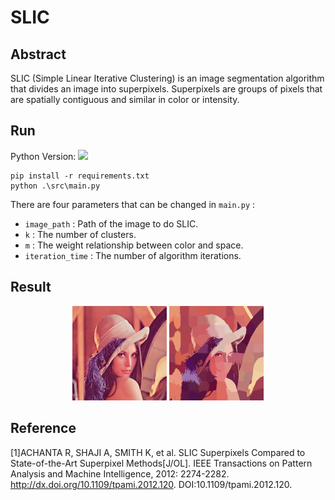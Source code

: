 # SLIC
## Abstract

SLIC (Simple Linear Iterative Clustering) is an image segmentation algorithm that divides an image into superpixels. Superpixels are groups of pixels that are spatially contiguous and similar in color or intensity. 

## Run

Python Version: <img src=https://img.shields.io/badge/3.11.6-8A2BE2 />

```
pip install -r requirements.txt
python .\src\main.py
```

There are four parameters that can be changed in `main.py` :

* `image_path` : Path of the image to do SLIC.
* `k` : The number of clusters.
* `m` : The weight relationship between color and space.
* `iteration_time` : The number of algorithm iterations.

## Result

<center class="half">
<img src=".\assets\lenna.png" width=30%/>
<img src=".\results\lenna_K100_M0.2\Iteration10.png" width=30%/>
</center>




## Reference

[1]ACHANTA R, SHAJI A, SMITH K, et al. SLIC Superpixels Compared to State-of-the-Art Superpixel Methods[J/OL]. IEEE Transactions on Pattern Analysis and Machine Intelligence, 2012: 2274-2282. http://dx.doi.org/10.1109/tpami.2012.120. DOI:10.1109/tpami.2012.120.

